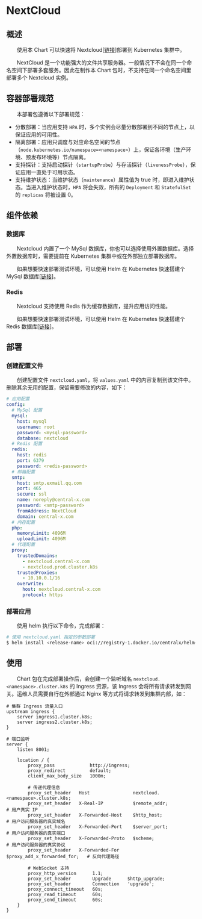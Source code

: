 # NextCloud
## 概述
&emsp;&emsp;使用本 Chart 可以快速将 Nextcloud[[链接](https://nextcloud.com)]部署到 Kubernetes 集群中。

&emsp;&emsp;NextCloud 是一个功能强大的文件共享服务器。一般情况下不会在同一个命名空间下部署多套服务。因此在制作本 Chart 包时，不支持在同一个命名空间里部署多个 Nextcloud 实例。

## 容器部署规范
&emsp;&emsp;本部署包遵循以下部署规范：

- 分散部署：当应用支持 `HPA` 时，多个实例会尽量分散部署到不同的节点上，以保证应用的可用性。
- 隔离部署：应用只调度与对应命名空间的节点（`node.kubernetes.io/namespace=<namespace>`）上，保证各环境（生产环境、预发布环境等）节点隔离。
- 支持探针：支持启动探针（`startupProbe`）与存活探针（`livenessProbe`），保证应用一直处于可用状态。
- 支持维护状态：当维护状态（`maintenance`）属性值为 true 时，即进入维护状态。当进入维护状态时，`HPA` 将会失效，所有的 `Deployment` 和 `StatefulSet` 的 `replicas` 将被设置 0。

## 组件依赖
### 数据库
&emsp;&emsp;Nextcloud 内置了一个 MySql 数据库，你也可以选择使用外置数据库。选择外置数据库时，需要提前在 Kubernetes 集群中或在外部独立部署数据库。

&emsp;&emsp;如果想要快速部署测试环境，可以使用 Helm 在 Kubernetes 快速搭建个 MySql 数据库[[链接](https://hub.docker.com/r/centralx/helm-mysql)]。

### Redis
&emsp;&emsp;Nextcloud 支持使用 Redis 作为缓存数据库，提升应用访问性能。

&emsp;&emsp;如果想要快速部署测试环境，可以使用 Helm 在 Kubernetes 快速搭建个 Redis 数据库[[链接](https://hub.docker.com/r/centralx/helm-redis)]。

## 部署
### 创建配置文件
&emsp;&emsp;创建配置文件 `nextcloud.yaml`，将 `values.yaml` 中的内容复制到该文件中。删除其余无用的配置，保留需要修改的内容，如下：

```yaml
# 应用配置
config:
  # MySql 配置
  mysql:
    host: mysql
    username: root
    password: <mysql-password>
    database: nextcloud
  # Redis 配置
  redis:
    host: redis
    port: 6379
    password: <redis-password>
  # 邮箱配置
  smtp:
    host: smtp.exmail.qq.com
    port: 465
    secure: ssl
    name: noreply@central-x.com
    password: <smtp-password>
    fromAddress: NextCloud
    domain: central-x.com
  # 内存配置
  php:
    memoryLimit: 4096M
    uploadLimit: 4096M
  # 代理配置
  proxy:
    trustedDomains:
      - nextcloud.central-x.com
      - nextcloud.prod.cluster.k8s
    trustedProxies:
      - 10.10.0.1/16
    overwrite:
      host: nextcloud.central-x.com
      protocol: https
```

### 部署应用
&emsp;&emsp;使用 helm 执行以下命令，完成部署：

```bash
# 使用 nextcloud.yaml 指定的参数部署
$ helm install <release-name> oci://registry-1.docker.io/centralx/helm-nextcloud -f nextcloud.yaml
```

## 使用
&emsp;&emsp;Chart 包在完成部署操作后，会创建一个监听域名 `nextcloud.<namespace>.cluster.k8s` 的 Ingress 资源，该 Ingress 会将所有请求转发到网关。运维人员需要自行在外部通过 Nginx 等方式将请求转发到集群内部，如：

```nginx
# 集群 Ingress 流量入口
upstream ingress {
    server ingress1.cluster.k8s;
    server ingress2.cluster.k8s;
}

# 端口监听
server {
    listen 8001;

    location / {
        proxy_pass             http://ingress;
        proxy_redirect         default;
        client_max_body_size   1000m;

        # 传递代理信息
        proxy_set_header   Host                nextcloud.<namespace>.cluster.k8s;
        proxy_set_header   X-Real-IP           $remote_addr;                 # 用户真实 IP
        proxy_set_header   X-Forwarded-Host    $http_host;                   # 用户访问服务器的真实域名
        proxy_set_header   X-Forwarded-Port    $server_port;                 # 用户访问服务器的真实端口
        proxy_set_header   X-Forwarded-Proto   $scheme;                      # 用户访问服务器的真实协议
        proxy_set_header   X-Forwarded-For     $proxy_add_x_forwarded_for;   # 反向代理路径

        # WebSocket 支持
        proxy_http_version      1.1;
        proxy_set_header        Upgrade      $http_upgrade;
        proxy_set_header        Connection   'upgrade';
        proxy_connect_timeout   60s;
        proxy_read_timeout      60s;
        proxy_send_timeout      60s;
    }
}
```